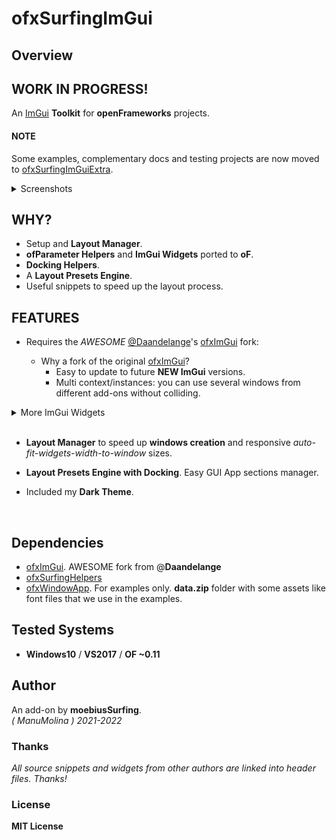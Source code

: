 ofxSurfingImGui
=============================

## Overview

## WORK IN PROGRESS!

An [ImGui](https://github.com/ocornut/imgui) **Toolkit** for **openFrameworks** projects.  

#### NOTE
Some examples, complementary docs and testing projects are now moved to [ofxSurfingImGuiExtra](https://github.com/moebiussurfing/ofxSurfingImGuiExtra).  

<details>
  <summary>Screenshots</summary>
  <p>

#### Widgets & Layout Engine

![image](https://github.com/moebiussurfing/ofxSurfingImGuiExtra/blob/master/readme_media/image/1_Widgets_Sliders2.PNG?raw=true "image")  

![image](https://github.com/moebiussurfing/ofxSurfingImGuiExtra/blob/master/readme_media/image/1_Widgets_Sliders.PNG?raw=true "image")  

#### Layout Presets Engine

![gif](https://github.com/moebiussurfing/ofxSurfingImGuiExtra/blob/master/readme_media/gif/3_0_Layout_Docking2.gif?raw=true "gif")  
  </p>
</details>

## WHY?

- Setup and **Layout Manager**.
- **ofParameter Helpers** and **ImGui Widgets** ported to **oF**.
- **Docking Helpers**.
- A **Layout Presets Engine**.
- Useful snippets to speed up the layout process.  

## FEATURES

* Requires the _AWESOME_ [@Daandelange](https://github.com/Daandelange)'s [ofxImGui](https://github.com/Daandelange/ofxImGui/) fork: 

  - Why a fork of the original [ofxImGui](https://github.com/jvcleave/ofxImGui)? 
    - Easy to update to future **NEW ImGui** versions.  
    - Multi context/instances: 
      you can use several windows from different add-ons without colliding.  

<details>
  <summary>More ImGui Widgets</summary>
  <p>

  - Big Toggles and Buttons
  - Vertical and Horizontal Sliders
  - Range Sliders
  - Styled Knobs
  - Inactive, hidden, locked widgets
  - Show or hide labels and values
  - DearWidgets
  - Gradient Color Designer
  - Matrix Selector
  - Progress bars and waiting spinners
  - Files Browser
  - Curve Editors
  - Mouse Wheel control
  </p>
</details>

<BR>

* **Layout Manager** to speed up **windows creation** and responsive _auto-fit-widgets-width-to-window_ sizes.

* **Layout Presets Engine with Docking**. Easy GUI App sections manager.

* Included my **Dark Theme**.

<BR>

## Dependencies
* [ofxImGui](https://github.com/Daandelange/ofxImGui/). AWESOME fork from @**Daandelange**  
* [ofxSurfingHelpers](https://github.com/moebiussurfing/ofxSurfingHelpers)  
* [ofxWindowApp](https://github.com/moebiussurfing/ofxWindowApp). For examples only. 
**data.zip** folder with some assets like font files that we use in the examples.  

## Tested Systems
- **Windows10** / **VS2017** / **OF ~0.11**

## Author
An add-on by **moebiusSurfing**.  
*( ManuMolina ) 2021-2022*  

### Thanks
_All source snippets and widgets from other authors are linked into header files. Thanks!_

### License
**MIT License**
